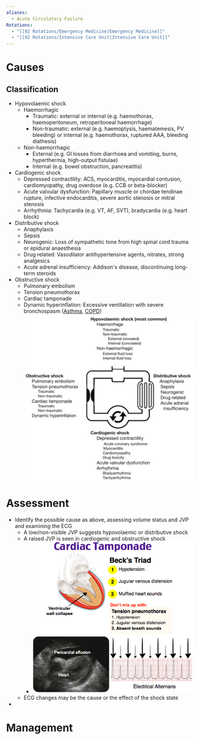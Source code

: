 ```yaml
---
aliases:
  - Acute Circulatory Failure
Rotations:
  - "[[02 Rotations/Emergency Medicine|Emergency Medicine]]"
  - "[[02 Rotations/Intensive Care Unit|Intensive Care Unit]]"
---
```

# Causes
## Classification
- Hypovolaemic shock
	- Haemorrhagic
		- Traumatic: external or internal (e.g. haemothorax, haemoperitoneum, retroperitoneal haemorrhage)
		- Non-traumatic: external (e.g. haemoptysis, haematemesis, PV bleeding) or internal (e.g. haemothorax, ruptured AAA, bleeding diathesis)
	- Non-haemorrhagic
		- External (e.g. GI losses from diarrhoea and vomiting, burns, hyperthermia, high-output fistulae)
		- Internal (e.g. bowel obstruction, pancreatitis)
- Cardiogenic shock
	- Depressed contractility: ACS, myocarditis, myocardial contusion, cardiomyopathy, drug overdose (e.g. CCB or beta-blocker)
	- Acute valvular dysfunction: Papillary muscle or chordae tendinae rupture, infective endocarditis, severe aortic stenosis or mitral stenosis
	- Arrhythmia: Tachycardia (e.g. VT, AF, SVT), bradycardia (e.g. heart block)
- Distributive shock
	- Anaphylaxis
	- Sepsis
	- Neurogenic: Loss of sympathetic tone from high spinal cord trauma or epidural anaesthesia
	- Drug related: Vasodilator antihypertensive agents, nitrates, strong analgesics
	- Acute adrenal insufficiency: Addison's disease, discontinuing long-term steroids
- Obstructive shock
	- Pulmonary embolism
	- Tension pneumothorax
	- Cardiac tamponade
	- Dynamic hyperinflation: Excessive ventilation with severe bronchospasm ([Asthma](01%20Disciplines/Respiratory/Conditions/Asthma.md), [COPD](01%20Disciplines/Respiratory/Conditions/COPD.md))
![](Attachments/Pasted%20image%2020241216122047.png)
# Assessment
- Identify the possible cause as above, assessing volume status and JVP and examining the ECG
	- A low/non-visible JVP suggests hypovolaemic or distributive shock
	- A raised JVP is seen in cardiogenic and obstructive shock
		- ![](Attachments/Pasted%20image%2020241216142430.png)
	- ECG changes may be the cause or the effect of the shock state
- 
# Management